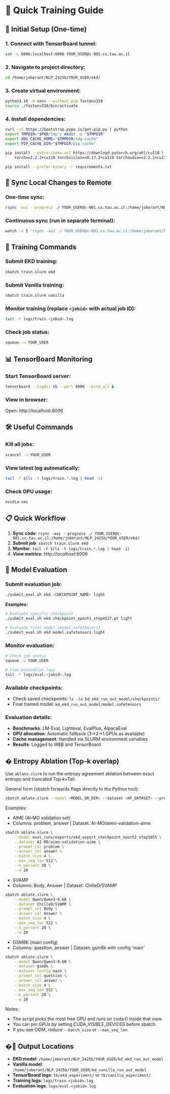 # 🚀 Quick Training Guide

## 🔧 Initial Setup (One-time)

### 1. Connect with TensorBoard tunnel:
```bash
ssh -L 6006:localhost:6006 YOUR_USER@c-001.cs.tau.ac.il
```

### 2. Navigate to project directory:
```bash
cd /home/joberant/NLP_2425b/YOUR_USER/ekd/
```

### 3. Create virtual environment:
```bash
python3.10 -m venv --without-pip fastenv310
source ./fastenv310/bin/activate
```

### 4. Install dependencies:
```bash
curl -sS https://bootstrap.pypa.io/get-pip.py | python
export TMPDIR="$PWD/tmp"; mkdir -p "$TMPDIR"
export XDG_CACHE_HOME="$TMPDIR/xdg-cache"
export PIP_CACHE_DIR="$TMPDIR/pip-cache"

pip install --extra-index-url https://download.pytorch.org/whl/cu118 \
    torch==2.2.2+cu118 torchvision==0.17.2+cu118 torchaudio==2.2.2+cu118

pip install --prefer-binary -r requirements.txt
```

## 📁 Sync Local Changes to Remote

### One-time sync:
```bash
rsync -avz --progress ./ YOUR_USER@c-001.cs.tau.ac.il:/home/joberant/NLP_2425b/YOUR_USER/ekd/
```

### Continuous sync (run in separate terminal):
```bash
watch -n 5 'rsync -avz ./ YOUR_USER@c-001.cs.tau.ac.il:/home/joberant/NLP_2425b/YOUR_USER/ekd/'
```

## 🏃 Training Commands

### Submit EKD training:
```bash
sbatch train.slurm ekd
```

### Submit Vanilla training:
```bash
sbatch train.slurm vanilla
```

### Monitor training (replace `<jobid>` with actual job ID):
```bash
tail -f logs/train.<jobid>.log
```

### Check job status:
```bash
squeue -u YOUR_USER
```

## 📊 TensorBoard Monitoring

### Start TensorBoard server:
```bash
tensorboard --logdir tb --port 6006 --bind_all &
```

### View in browser:
Open: http://localhost:6006

## 🛠️ Useful Commands

### Kill all jobs:
```bash
scancel -u YOUR_USER
```

### View latest log automatically:
```bash
tail -f $(ls -t logs/train.*.log | head -1)
```

### Check GPU usage:
```bash
nvidia-smi
```

## 📋 Quick Workflow

1. **Sync code**: `rsync -avz --progress ./ YOUR_USER@c-001.cs.tau.ac.il:/home/joberant/NLP_2425b/YOUR_USER/ekd/`
2. **Submit job**: `sbatch train.slurm ekd`
3. **Monitor**: `tail -f $(ls -t logs/train.*.log | head -1)`
4. **View metrics**: http://localhost:6006

## 🧪 Model Evaluation

### Submit evaluation job:
```bash
./submit_eval.sh ekd <CHECKPOINT_NAME> light
```

**Examples:**
```bash
# Evaluate specific checkpoint
./submit_eval.sh ekd checkpoint_epoch1_step4527.pt light

# Evaluate final model (model.safetensors)
./submit_eval.sh ekd model.safetensors light
```

### Monitor evaluation:
```bash
# Check job status
squeue -u YOUR_USER

# View evaluation logs
tail -f logs/eval.<jobid>.log
```

### Available checkpoints:
- Check saved checkpoints: `ls -la kd_ekd_run_out_model/checkpoints/`
- Final trained model: `kd_ekd_run_out_model/model.safetensors`

### Evaluation details:
- **Benchmarks**: LM-Eval, Lighteval, EvalPlus, AlpacaEval
- **GPU allocation**: Automatic fallback (3→2→1 GPUs as available)
- **Cache management**: Handled via SLURM environment variables
- **Results**: Logged to W&B and TensorBoard

## � Entropy Ablation (Top‑k overlap)

Use `ablate.slurm` to run the entropy agreement ablation between exact entropy and truncated Top‑k+Tail.

General form (sbatch forwards flags directly to the Python tool):

```bash
sbatch ablate.slurm --model <MODEL_OR_DIR> --dataset <HF_DATASET> --prompt_col <PROMPT_COL> --answer_col <ANSWER_COL> [--dataset_config <NAME>] [--batch_size 4] [--max_seq_len 512] [--k_percent 20] [--m 20]
```

Examples:

- AIME (AI‑MO validation set)
- Columns: problem, answer | Dataset: AI-MO/aimo-validation-aime
```bash
sbatch ablate.slurm \
    --model eval_runs/exports/ekd_export_checkpoint_epoch2_step5055 \
    --dataset AI-MO/aimo-validation-aime \
    --prompt_col problem \
    --answer_col answer \
    --batch_size 4 \
    --max_seq_len 512 \
    --k_percent 20 \
    --m 20
```

- SVAMP
- Columns: Body, Answer | Dataset: ChilleD/SVAMP
```bash
sbatch ablate.slurm \
    --model Qwen/Qwen3-0.6B \
    --dataset ChilleD/SVAMP \
    --prompt_col Body \
    --answer_col Answer \
    --batch_size 4 \
    --max_seq_len 512 \
    --k_percent 20 \
    --m 20
```

- GSM8K (main config)
- Columns: question, answer | Dataset: gsm8k with config 'main'
```bash
sbatch ablate.slurm \
    --model Qwen/Qwen3-0.6B \
    --dataset gsm8k \
    --dataset_config main \
    --prompt_col question \
    --answer_col answer \
    --batch_size 4 \
    --max_seq_len 512 \
    --k_percent 20 \
    --m 20
```

Notes:
- The script picks the most free GPU and runs on cuda:0 inside that view.
- You can pin GPUs by setting CUDA_VISIBLE_DEVICES before sbatch.
- If you see OOM, reduce `--batch_size` or `--max_seq_len`.

## �📁 Output Locations

- **EKD model**: `/home/joberant/NLP_2425b/YOUR_USER/kd_ekd_run_out_model`
- **Vanilla model**: `/home/joberant/NLP_2425b/YOUR_USER/kd_vanilla_run_out_model`
- **TensorBoard logs**: `tb/ekd_experiment/` or `tb/vanilla_experiment/`
- **Training logs**: `logs/train.<jobid>.log`
- **Evaluation logs**: `logs/eval.<jobid>.log`
